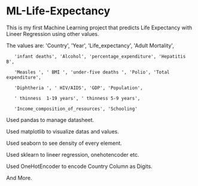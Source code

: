 # ML-Life-Expectancy
This is my first Machine Learning project that predicts Life Expectancy with Lineer Regression using other values.

The values are: 'Country', 'Year', 'Life_expectancy', 'Adult Mortality',

       'infant deaths', 'Alcohol', 'percentage_expenditure', 'Hepatitis B',
       
       'Measles ', ' BMI ', 'under-five deaths ', 'Polio', 'Total expenditure',
       
       'Diphtheria ', ' HIV/AIDS', 'GDP', 'Population',
       
       ' thinness  1-19 years', ' thinness 5-9 years',
       
       'Income_composition_of_resources', 'Schooling'
       
 Used pandas to manage datasheet.
 
 Used matplotlib to visualize datas and values.
 
 Used seaborn to see density of every element.
 
 Used sklearn to lineer regression, onehotencoder etc.
 
 Used OneHotEncoder to encode Country Column as Digits.
 
 And More.
